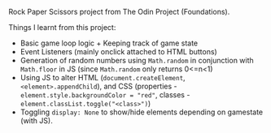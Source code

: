Rock Paper Scissors project from The Odin Project (Foundations).

Things I learnt from this project:
- Basic game loop logic + Keeping track of game state
- Event Listeners (mainly onclick attached to HTML buttons)
- Generation of random numbers using `Math.random` in conjunction with `Math.floor` in JS (since `Math.random` only returns 0<=n<1)
- Using JS to alter HTML (`document.createElement`, `<element>.appendChild`), and CSS (properties - `element.style.backgroundColor = "red"`, classes - `element.classList.toggle("<class>")`)
- Toggling `display: None` to show/hide elements depending on gamestate (with JS).
